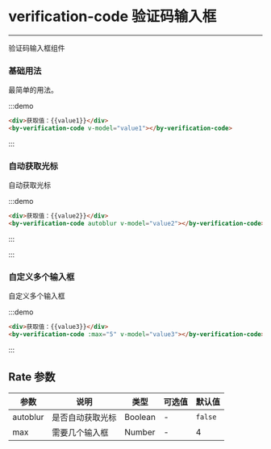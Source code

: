 # verification-code 验证码输入框

---

验证码输入框组件

### 基础用法

最简单的用法。

:::demo

```html
<div>获取值：{{value1}}</div>
<by-verification-code v-model="value1"></by-verification-code>
```

:::

### 自动获取光标

自动获取光标

:::demo

```html
<div>获取值：{{value2}}</div>
<by-verification-code autoblur v-model="value2"></by-verification-code>
```

:::

:::

### 自定义多个输入框

自定义多个输入框

:::demo

```html
<div>获取值：{{value3}}</div>
<by-verification-code :max="5" v-model="value3"></by-verification-code>
```

:::

<script lang="ts">
    import { Vue, Component } from "vue-property-decorator";

    @Component
    export default class ByRateMd extends Vue {
        value1 = ''
        value2 = ''
        value3 = ''
    }
</script>

## Rate 参数

| 参数     | 说明             | 类型    | 可选值 | 默认值  |
| -------- | ---------------- | ------- | ------ | ------- |
| autoblur | 是否自动获取光标 | Boolean | -      | `false` |
| max      | 需要几个输入框   | Number  | -      | 4       |
